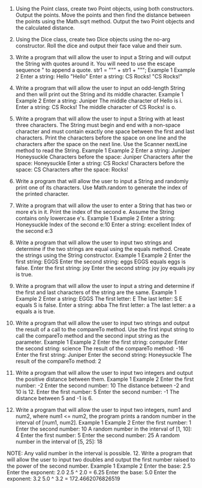 1.   Using the Point class, create two Point objects, using both constructors. Output the points. Move the points and then find the distance between the points using the Math.sqrt method. Output the two Point objects and the calculated distance.

2.  Using the Dice class, create two Dice objects using the no-arg constructor. Roll the dice and output their face value and their sum. 

3. Write a program that will allow the user to input a String and will output the String with quotes around it. You will need to use the escape sequence \" to append a quote.
str1 = "\"" + str1 + "\"";
Example 1
Example 2
Enter a string: Hello
"Hello"
Enter a string: CS Rocks!
"CS Rocks!"


4. Write a program that will allow the user to input an odd-length String and then will print out the String and its middle character. 
Example 1
Example 2
Enter a string: Juniper
The middle character of Hello is i.
Enter a string: CS Rocks!
The middle character of CS Rocks! is o.


5. Write a program that will allow the user to input a String with at least three characters. The String must begin and end with a non-space character and must contain exactly one space between the first and last characters. Print the characters before the space on one line and the characters after the space on the next line. Use the Scanner nextLine method to read the String.
Example 1
Example 2
Enter a string: Juniper Honeysuckle
Characters before the space: Juniper
Characters after the space: Honeysuckle
Enter a string: CS Rocks!
Characters before the space: CS
Characters after the space: Rocks!


5. Write a program that will allow the user to input a String and randomly print one of its characters. Use Math.random to generate the index of the printed character.
6. Write a program that will allow the user to enter a String that has two or more e’s in it. Print the index of the second e. Assume the String contains only lowercase e's.
Example 1
Example 2
Enter a string: Honeysuckle
Index of the second e:10
Enter a string: excellent
Index of the second e:3

7. Write a program that will allow the user to input two strings and determine if the two strings are equal using the equals method. Create the strings using the String constructor.
Example 1
Example 2
Enter the first string: EGGS
Enter the second string: eggs
EGGS equals eggs is false.
Enter the first string: joy
Enter the second string: joy
joy equals joy is true.


8. Write a program that will allow the user to input a string and determine if the first and last characters of the string are the same.
Example 1
Example 2
Enter a string: EGGS
The first letter: E
The last letter: S
E equals S is false.
Enter a string: abba
The first letter: a
The last letter: a
a equals a is true.


9. Write a program that will allow the user to input two strings and output the result of a call to the compareTo method. Use the first input string to call the compareTo method and the second input string as the parameter.
Example 1
Example 2
Enter the first string: computer
Enter the second string: science
The result of the compareTo method: -16
Enter the first string: Juniper
Enter the second string: Honeysuckle
The result of the compareTo method: 2


10. Write a program that will allow the user to input two integers and output the positive distance between them. 
Example 1
Example 2
Enter the first number: -2
Enter the second number: 10
The distance between -2 and 10 is 12.
Enter the first number: 5
Enter the second number: -1
The distance between 5 and -1 is 6.



11. Write a program that will allow the user to input two integers, num1 and num2, where 
num1 <= num2, the program prints a random number in the interval of [num1, num2].
Example 1
Example 2
Enter the first number: 1
Enter the second number: 10
A random number in the interval of [1, 10]: 4
Enter the first number: 5
Enter the second number: 25
A random number in the interval of [5, 25]: 18

NOTE: Any valid number in the interval is possible.
12. Write a program that will allow the user to input two doubles and output the first number raised to the power of the second number. 
Example 1
Example 2
Enter the base: 2.5
Enter the exponent: 2.0
2.5 ^ 2.0 = 6.25
Enter the base: 5.0
Enter the exponent: 3.2
5.0 ^ 3.2 = 172.4662076826519 


